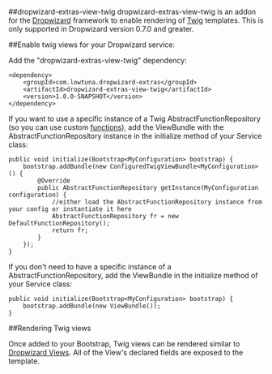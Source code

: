 ##dropwizard-extras-view-twig
dropwizard-extras-view-twig is an addon for the [Dropwizard](http://www.dropwizard.io/) framework to enable rendering of [Twig](http://jtwig.org/) templates. This is only supported in Dropwizard version 0.7.0 and greater.

##Enable twig views for your Dropwizard service:

Add the "dropwizard-extras-view-twig" dependency:

	<dependency>
		<groupId>com.lowtuna.dropwizard-extras</groupId>
    	<artifactId>dropwizard-extras-view-twig</artifactId>
    	<version>1.0.0-SNAPSHOT</version>
 	</dependency>

If you want to use a specific instance of a Twig AbstractFunctionRepository (so you can use custom [functions](http://jtwig.org/documentation/add-new-function/)), add the ViewBundle with the AbstractFunctionRepository instance in the initialize method of your Service class:

	public void initialize(Bootstrap<MyConfiguration> bootstrap) {
		bootstrap.addBundle(new ConfiguredTwigViewBundle<MyConfiguration>() {
            @Override
            public AbstractFunctionRepository getInstance(MyConfiguration configuration) {
                //either load the AbstractFunctionRepository instance from your config or instantiate it here
                AbstractFunctionRepository fr = new DefaultFunctionRepository();
                return fr;
            }
        });
	}
	
If you don't need to have a specific instance of a AbstractFunctionRepository, add the ViewBundle in the initialize method of your Service class:

	public void initialize(Bootstrap<MyConfiguration> bootstrap) {
		bootstrap.addBundle(new ViewBundle());
	}

##Rendering Twig views

Once added to your Bootstrap, Twig views can be rendered similar to [Dropwizard Views](http://dropwizard.io/manual/views.html). All of the View's declared fields are exposed to the template.


